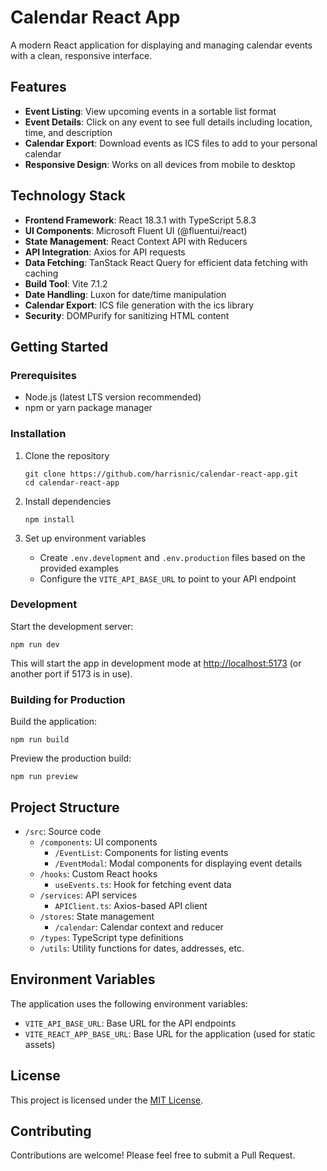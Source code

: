 
# Calendar React App

A modern React application for displaying and managing calendar events with a clean, responsive interface.

## Features

- **Event Listing**: View upcoming events in a sortable list format
- **Event Details**: Click on any event to see full details including location, time, and description
- **Calendar Export**: Download events as ICS files to add to your personal calendar
- **Responsive Design**: Works on all devices from mobile to desktop

## Technology Stack

- **Frontend Framework**: React 18.3.1 with TypeScript 5.8.3
- **UI Components**: Microsoft Fluent UI (@fluentui/react)
- **State Management**: React Context API with Reducers
- **API Integration**: Axios for API requests
- **Data Fetching**: TanStack React Query for efficient data fetching with caching
- **Build Tool**: Vite 7.1.2
- **Date Handling**: Luxon for date/time manipulation
- **Calendar Export**: ICS file generation with the ics library
- **Security**: DOMPurify for sanitizing HTML content

## Getting Started

### Prerequisites

- Node.js (latest LTS version recommended)
- npm or yarn package manager

### Installation

1. Clone the repository
   ```
   git clone https://github.com/harrisnic/calendar-react-app.git
   cd calendar-react-app
   ```

2. Install dependencies
   ```
   npm install
   ```

3. Set up environment variables
    - Create `.env.development` and `.env.production` files based on the provided examples
    - Configure the `VITE_API_BASE_URL` to point to your API endpoint

### Development

Start the development server:
   ```
   npm run dev
   ```
This will start the app in development mode at [http://localhost:5173](http://localhost:5173) (or another port if 5173 is in use).

### Building for Production

Build the application:
   ```
   npm run build
   ```

Preview the production build:
   ```
   npm run preview
   ```
## Project Structure

- `/src`: Source code
    - `/components`: UI components
        - `/EventList`: Components for listing events
        - `/EventModal`: Modal components for displaying event details
    - `/hooks`: Custom React hooks
        - `useEvents.ts`: Hook for fetching event data
    - `/services`: API services
        - `APIClient.ts`: Axios-based API client
    - `/stores`: State management
        - `/calendar`: Calendar context and reducer
    - `/types`: TypeScript type definitions
    - `/utils`: Utility functions for dates, addresses, etc.

## Environment Variables

The application uses the following environment variables:

- `VITE_API_BASE_URL`: Base URL for the API endpoints
- `VITE_REACT_APP_BASE_URL`: Base URL for the application (used for static assets)

## License

This project is licensed under the [MIT License](LICENSE).

## Contributing

Contributions are welcome! Please feel free to submit a Pull Request.

